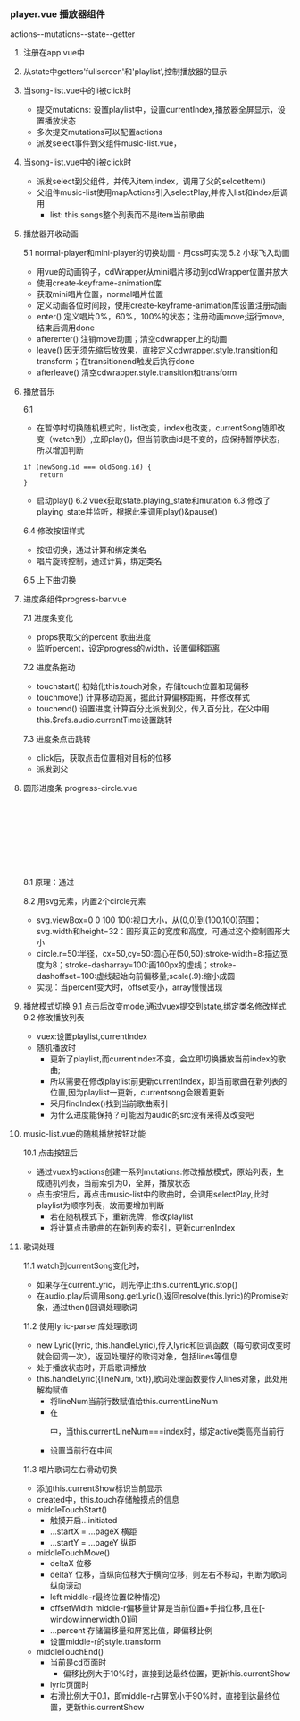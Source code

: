 ### player.vue 播放器组件
actions--mutations--state--getter

1. 注册在app.vue中
2. 从state中getters'fullscreen'和'playlist',控制播放器的显示
3. 当song-list.vue中的li被click时
	- 提交mutations: 设置playlist中，设置currentIndex,播放器全屏显示，设置播放状态
	- 多次提交mutations可以配置actions
	- 派发select事件到父组件music-list.vue，
4. 当song-list.vue中的li被click时
	- 派发select到父组件，并传入item,index，调用了父的selcetItem()
	- 父组件music-list使用mapActions引入selectPlay,并传入list和index后调用
		- list: this.songs整个列表而不是item当前歌曲
5. 播放器开收动画

	5.1 normal-player和mini-player的切换动画
		- 用css可实现
	5.2 小球飞入动画
	- 用vue的动画钩子，cdWrapper从mini唱片移动到cdWrapper位置并放大
	- 使用create-keyframe-animation库
	- 获取mini唱片位置，normal唱片位置
	- 定义动画各位时间段，使用create-keyframe-animation库设置注册动画
	- enter() 定义唱片0%，60%，100%的状态；注册动画move;运行move,结束后调用done
	- afterenter()  注销move动画；清空cdwrapper上的动画
	- leave() 因无须先缩后放效果，直接定义cdwrapper.style.transition和transform；在transitionend触发后执行done
	- afterleave()  清空cdwrapper.style.transition和transform
6. 播放音乐

	6.1 <audio>元素，监听currentSong
	- 在暂停时切换随机模式时，list改变，index也改变，currentSong随即改变（watch到）,立即play()，但当前歌曲id是不变的，应保持暂停状态，所以增加判断
	```
	if (newSong.id === oldSong.id) {
		return
	}

	```
	- 启动play()
	6.2 vuex获取state.playing_state和mutation
	6.3 修改了playing_state并监听，根据此来调用play()&pause()

	6.4 修改按钮样式
	- 按钮切换，通过计算和绑定类名
	- 唱片旋转控制，通过计算，绑定类名

	6.5 上下曲切换
7. 进度条组件progress-bar.vue

	7.1 进度条变化 
	- props获取父的percent 歌曲进度
	- 监听percent，设定progress的width，设置偏移距离

	7.2 进度条拖动
	- touchstart() 初始化this.touch对象，存储touch位置和现偏移
	- touchmove() 计算移动距离，据此计算偏移距离，并修改样式
	- touchend() 设置进度,计算百分比派发到父，传入百分比，在父中用this.$refs.audio.currentTime设置跳转

	7.3 进度条点击跳转
	- click后，获取点击位置相对目标的位移
	- 派发到父

8. 圆形进度条 progress-circle.vue

	8.1 原理：通过<svg>的2个circle实现，内置<slot>可包裹任何dom,

	8.2 用svg元素，内置2个circle元素
	- svg.viewBox=0 0 100 100:视口大小，从(0,0)到(100,100)范围；svg.width和height=32：图形真正的宽度和高度，可通过这个控制图形大小
	- circle.r=50:半径，cx=50,cy=50:圆心在(50,50);stroke-width=8:描边宽度为8；stroke-dasharray=100:画100px的虚线；stroke-dashoffset=100:虚线起始向前偏移量;scale(.9):缩小成圆
	- 实现：当percent变大时，offset变小，array慢慢出现

9. 播放模式切换
	9.1 点击后改变mode,通过vuex提交到state,绑定类名修改样式
	9.2 修改播放列表
	- vuex:设置playlist,currentIndex
	- 随机播放时
		- 更新了playlist,而currentIndex不变，会立即切换播放当前index的歌曲;
		- 所以需要在修改playlist前更新currentIndex，即当前歌曲在新列表的位置,因为playlist一更新，currentsong会跟着更新
		- 采用findIndex()找到当前歌曲索引
		- 为什么进度能保持？可能因为audio的src没有来得及改变吧

10. music-list.vue的随机播放按钮功能

	10.1 点击按钮后
	- 通过vuex的actions创建一系列mutations:修改播放模式，原始列表，生成随机列表，当前索引为0，全屏，播放状态
	- 点击按钮后，再点击music-list中的歌曲时，会调用selectPlay,此时playlist为顺序列表，故而要增加判断
		- 若在随机模式下，重新洗牌，修改playlist
		- 将计算点击歌曲的在新列表的索引，更新currenIndex
11. 歌词处理

	11.1 watch到currentSong变化时，
	- 如果存在currentLyric，则先停止:this.currentLyric.stop()
	- 在audio.play后调用song.getLyric(),返回resolve(this.lyric)的Promise对象，通过then()回调处理歌词

	11.2 使用lyric-parser库处理歌词
	- new Lyric(lyric, this.handleLyric),传入lyric和回调函数（每句歌词改变时就会回调一次），返回处理好的歌词对象，包括lines等信息
	- 处于播放状态时，开启歌词播放
	- this.handleLyric({lineNum, txt}),歌词处理函数要传入lines对象，此处用解构赋值
		- 将lineNum当前行数赋值给this.currentLineNum
		- 在<p>中，当this.currentLineNum===index时，绑定active类高亮当前行
		- 设置当前行在中间

	11.3 唱片歌词左右滑动切换
	- 添加this.currentShow标识当前显示
	- created中，this.touch存储触摸点的信息
	- middleTouchStart()
		- 触摸开启...initiated
		- ...startX = ...pageX 横距
		- ...startY = ...pageY 纵距
	- middleTouchMove()
		- deltaX 位移
		- deltaY 位移，当纵向位移大于横向位移，则左右不移动，判断为歌词纵向滚动
		- left middle-r最终位置(2种情况)
		- offsetWidth middle-r偏移量计算是当前位置+手指位移,且在[-window.innerwidth,0]间
		- ...percent 存储偏移量和屏宽比值，即偏移比例
		- 设置middle-r的style.transform
	- middleTouchEnd()
		- 当前是cd页面时
			- 偏移比例大于10%时，直接到达最终位置，更新this.currentShow
		- lyric页面时
		 - 右滑比例大于0.1，即middle-r占屏宽小于90%时，直接到达最终位置，更新this.currentShow